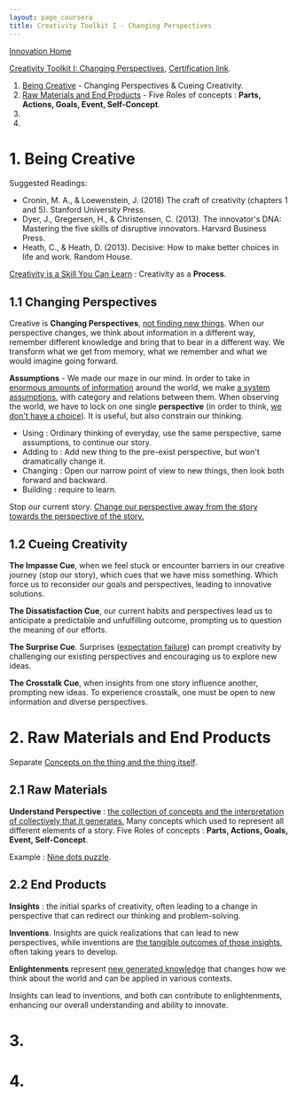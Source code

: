 ```yaml
---
layout: page_coursera
title: Creativity Toolkit I - Changing Perspectives
---
```


[Innovation Home](../00index)

[Creativity Toolkit I: Changing Perspectives](https://www.coursera.org/learn/creativity-toolkit-1/home/week/1), [Certification link](https://www.coursera.org/account/accomplishments/verify/).

1. [Being Creative](#l1) - Changing Perspectives & Cueing Creativity.
2. [Raw Materials and End Products](#l2) - Five Roles of concepts : **Parts, Actions, Goals, Event, Self-Concept**.
3. [](#l3)
4. [](#l4)


<a name="l1"></a>
# 1. Being Creative

Suggested Readings:
* Cronin, M. A., & Loewenstein, J. (2018) The craft of creativity (chapters 1 and 5). Stanford University Press.
* Dyer, J., Gregersen, H., & Christensen, C. (2013). The innovator's DNA: Mastering the five skills of disruptive innovators. Harvard Business Press.
* Heath, C., & Heath, D. (2013). Decisive: How to make better choices in life and work. Random House.

<u>Creativity is a Skill You Can Learn</u> : Creativity as a **Process**.

## 1.1 Changing Perspectives

Creative is **Changing Perspectives**, <u>not finding new things</u>.
When our perspective changes, we think about information in a different way, remember different knowledge and bring that to bear in a different way. We transform what we get from memory, what we remember and what we would imagine going forward.  

**Assumptions** - We made our maze in our mind.
In order to take in <u>enormous amounts of information</u> around the world, we make <u>a system assumptions</u>, with category and relations between them.
When observing the world, we have to lock on one single **perspective** (in order to think, <u>we don't have a choice</u>). It is useful, but also constrain our thinking.

* Using : Ordinary thinking of everyday, use the same perspective, same assumptions, to continue our story.
* Adding to : Add new thing to the pre-exist perspective, but won't dramatically change it.
* Changing : Open our narrow point of view to new things, then look both forward and backward.
* Building : require to learn.

Stop our current story. <u>Change our perspective away from the story towards the perspective of the story.</u>

## 1.2 Cueing Creativity

**The Impasse Cue**, when we feel stuck or encounter barriers in our creative journey (stop our story), which cues that we have miss something. Which force us to reconsider our goals and perspectives, leading to innovative solutions.

**The Dissatisfaction Cue**, our current habits and perspectives lead us to anticipate a predictable and unfulfilling outcome, prompting us to question the meaning of our efforts.

**The Surprise Cue**. Surprises (<u>expectation failure</u>) can prompt creativity by challenging our existing perspectives and encouraging us to explore new ideas.

**The Crosstalk Cue**, when insights from one story influence another, prompting new ideas. To experience crosstalk, one must be open to new information and diverse perspectives.


<a name="l2"></a>
# 2. Raw Materials and End Products

Separate <u>Concepts on the thing and the thing itself</u>.

## 2.1 Raw Materials

**Understand Perspective** : <u>the collection of concepts and the interpretation of collectively that it generates.</u> Many concepts which used to represent all different elements of a story. Five Roles of concepts : **Parts, Actions, Goals, Event, Self-Concept**.

Example : [Nine dots puzzle](https://en.wikipedia.org/wiki/Nine_dots_puzzle).

## 2.2 End Products

**Insights** : the initial sparks of creativity, often leading to a change in perspective that can redirect our thinking and problem-solving.

**Inventions**. Insights are quick realizations that can lead to new perspectives, while inventions are <u>the tangible outcomes of those insights</u>, often taking years to develop.

**Enlightenments** represent <u>new generated knowledge</u> that changes how we think about the world and can be applied in various contexts.

Insights can lead to inventions, and both can contribute to enlightenments, enhancing our overall understanding and ability to innovate.

<a name="l3"></a>
# 3.


<a name="l4"></a>
# 4.
